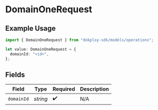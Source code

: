 # DomainOneRequest

## Example Usage

```typescript
import { DomainOneRequest } from "dokploy-sdk/models/operations";

let value: DomainOneRequest = {
  domainId: "<id>",
};
```

## Fields

| Field              | Type               | Required           | Description        |
| ------------------ | ------------------ | ------------------ | ------------------ |
| `domainId`         | *string*           | :heavy_check_mark: | N/A                |